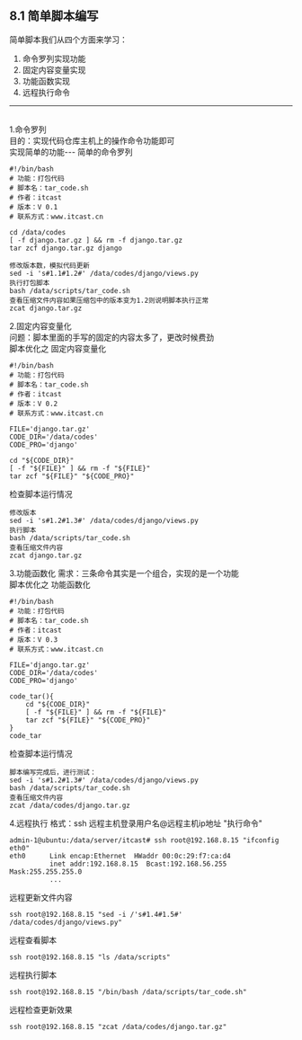 ## 8.1 简单脚本编写
简单脚本我们从四个方面来学习：
1. 命令罗列实现功能
2. 固定内容变量实现
3. 功能函数实现
4. 远程执行命令
_______________
<br />
1.命令罗列<br />
目的：实现代码仓库主机上的操作命令功能即可<br />
实现简单的功能--- 简单的命令罗列

```
#!/bin/bash
# 功能：打包代码
# 脚本名：tar_code.sh
# 作者：itcast
# 版本：V 0.1
# 联系方式：www.itcast.cn

cd /data/codes
[ -f django.tar.gz ] && rm -f django.tar.gz
tar zcf django.tar.gz django
```

```
修改版本数，模拟代码更新
sed -i 's#1.1#1.2#' /data/codes/django/views.py
执行打包脚本
bash /data/scripts/tar_code.sh
查看压缩文件内容如果压缩包中的版本变为1.2则说明脚本执行正常
zcat django.tar.gz
```
2.固定内容变量化<br />
问题：脚本里面的手写的固定的内容太多了，更改时候费劲<br />
脚本优化之 固定内容变量化

```
#!/bin/bash
# 功能：打包代码
# 脚本名：tar_code.sh
# 作者：itcast
# 版本：V 0.2
# 联系方式：www.itcast.cn

FILE='django.tar.gz'
CODE_DIR='/data/codes'
CODE_PRO='django'

cd "${CODE_DIR}"
[ -f "${FILE}" ] && rm -f "${FILE}"
tar zcf "${FILE}" "${CODE_PRO}"
```

检查脚本运行情况
```
修改版本
sed -i 's#1.2#1.3#' /data/codes/django/views.py
执行脚本
bash /data/scripts/tar_code.sh
查看压缩文件内容
zcat django.tar.gz
```

3.功能函数化
需求：三条命令其实是一个组合，实现的是一个功能<br />
脚本优化之 功能函数化

```
#!/bin/bash
# 功能：打包代码
# 脚本名：tar_code.sh
# 作者：itcast
# 版本：V 0.3
# 联系方式：www.itcast.cn

FILE='django.tar.gz'
CODE_DIR='/data/codes'
CODE_PRO='django'

code_tar(){
	cd "${CODE_DIR}"
	[ -f "${FILE}" ] && rm -f "${FILE}"
	tar zcf "${FILE}" "${CODE_PRO}"
}
code_tar
```

检查脚本运行情况
```
脚本编写完成后，进行测试：
sed -i 's#1.2#1.3#' /data/codes/django/views.py
bash /data/scripts/tar_code.sh
查看压缩文件内容
zcat /data/codes/django.tar.gz
```

4.远程执行
格式：ssh 远程主机登录用户名@远程主机ip地址 "执行命令"
```
admin-1@ubuntu:/data/server/itcast# ssh root@192.168.8.15 "ifconfig eth0"
eth0      Link encap:Ethernet  HWaddr 00:0c:29:f7:ca:d4  
		  inet addr:192.168.8.15  Bcast:192.168.56.255  Mask:255.255.255.0
		  ...
```
远程更新文件内容
```
ssh root@192.168.8.15 "sed -i /'s#1.4#1.5#' /data/codes/django/views.py"
```
远程查看脚本
```
ssh root@192.168.8.15 "ls /data/scripts"
```
远程执行脚本
```
ssh root@192.168.8.15 "/bin/bash /data/scripts/tar_code.sh"
```
远程检查更新效果
```
ssh root@192.168.8.15 "zcat /data/codes/django.tar.gz"
```
